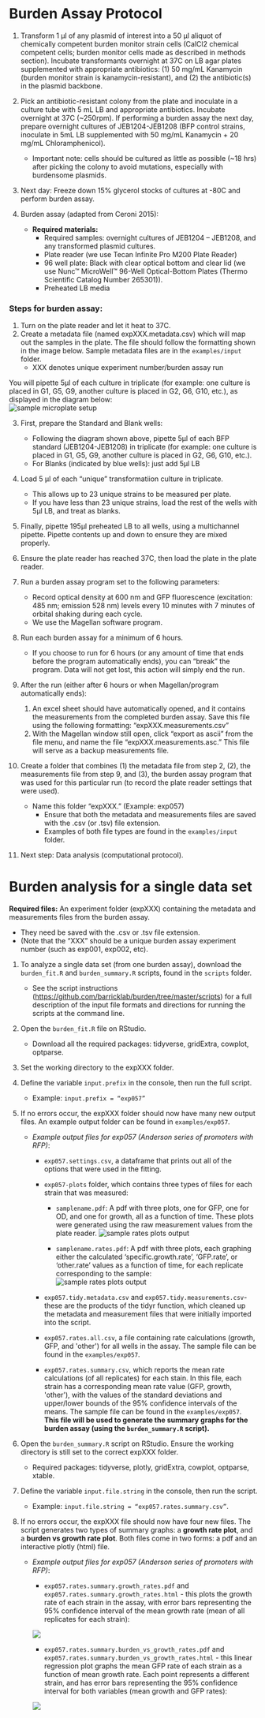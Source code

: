 # Burden Assay Protocol 


1. Transform 1 µl of any plasmid of interest into a 50 µl aliquot of chemically competent burden monitor strain cells (CalCl2 chemical competent cells; burden monitor cells made as described in methods section). Incubate transformants overnight at 37C on LB agar plates supplemented with appropriate antibiotics: (1) 50 mg/mL Kanamycin (burden monitor strain is kanamycin-resistant), and (2) the antibiotic(s) in the plasmid backbone. 

3.	Pick an antibiotic-resistant colony from the plate and inoculate in a culture tube with 5 mL LB and appropriate antibiotics. Incubate overnight at 37C (~250rpm). If performing a burden assay the next day, prepare overnight cultures of JEB1204-JEB1208 (BFP control strains, inoculate in 5mL LB supplemented with 50 mg/mL Kanamycin + 20 mg/mL Chloramphenicol).  

    - Important note: cells should be cultured as little as possible (~18 hrs) after picking the colony to avoid mutations, especially with burdensome plasmids. 


4.	Next day: Freeze down 15% glycerol stocks of cultures at -80C and perform burden assay. 

5.	Burden assay (adapted from Ceroni 2015): 
    - **Required materials:**
        - Required samples: overnight cultures of JEB1204 – JEB1208, and any transformed plasmid cultures. 
        - Plate reader (we use Tecan Infinite Pro M200 Plate Reader)  
        - 96 well plate: Black with clear optical bottom and clear lid (we use Nunc™ MicroWell™ 96-Well Optical-Bottom Plates (Thermo Scientific Catalog Number 265301)). 
        - Preheated LB media

### Steps for burden assay:  

 1.	Turn on the plate reader and let it heat to 37C. 
 2.	Create a metadata file (named expXXX.metadata.csv) which will map out the samples in the plate. The file should follow the formatting shown in the image below.  Sample metadata files are in the `examples/input` folder. 
    - XXX denotes unique experiment number/burden assay run  

You will pipette 5µl of each culture in triplicate (for example: one culture is placed in G1, G5, G9, another culture is placed in G2, G6, G10, etc.), as displayed in the diagram below:  
![sample microplate setup](https://github.com/barricklab/burden/blob/master/images/sampleplate.png)   

3. First, prepare the Standard and Blank wells: 
   - Following the diagram shown above, pipette 5µl of each BFP standard (JEB1204-JEB1208) in triplicate (for example: one culture is placed in G1, G5, G9, another culture is placed in G2, G6, G10, etc.).
   - For Blanks (indicated by blue wells): just add 5µl LB  

4. Load 5 µl of each “unique” transformatiion culture in triplicate.
   - This allows up to 23 unique strains to be measured per plate.
   - If you have less than 23 unique strains, load the rest of the wells with 5µl LB, and treat as blanks.  

5. Finally, pipette 195µl preheated LB to all wells, using a multichannel pipette. Pipette contents up and down to ensure they are mixed properly.  

6. Ensure the plate reader has reached 37C, then load the plate in the plate reader.  

7.	Run a burden assay program set to the following parameters: 
    - Record optical density at 600 nm and GFP fluorescence (excitation: 485 nm; emission 528 nm) levels every 10 minutes with 7 minutes of orbital shaking during each cycle. 
    - We use the Magellan software program.
8.	Run each burden assay for a minimum of 6 hours. 
    - If you choose to run for 6 hours (or any amount of time that ends before the program automatically ends), you can “break” the program. Data will not get lost, this action will simply end the run. 

9.	After the run (either after 6 hours or when Magellan/program automatically ends):  

    1.	 An excel sheet should have automatically opened, and it contains the measurements from the completed burden assay. Save this file using the following formatting: “expXXX.measurements.csv” 
    2.	With the Magellan window still open, click “export as ascii” from the file menu, and name the file “expXXX.measurements.asc.” This file will serve as a backup measurements file. 

10.	Create a folder that combines (1) the metadata file from step 2, (2), the measurements file from step 9, and (3), the burden assay program that was used for this particular run (to record the plate reader settings that were used).   

    - Name this folder “expXXX.” (Example: exp057)
      - Ensure that both the metadata and measurements files are saved with the .csv (or .tsv) file extension. 
      - Examples of both file types are found in the `examples/input` folder. 

11.	Next step: Data analysis (computational protocol). 

# Burden analysis for a single data set 

**Required files:** An experiment folder (expXXX) containing the metadata and measurements files from the burden assay.

   - They need be saved with the .csv or .tsv file extension.  
   - (Note that the “XXX” should be a unique burden assay experiment number (such as exp001, exp002, etc). 

1. To analyze a single data set (from one burden assay), download the `burden_fit.R` and  `burden_summary.R` scripts, found in the `scripts` folder. 

   - See the script instructions (https://github.com/barricklab/burden/tree/master/scripts) for a full description of the input file formats and directions for running the scripts at the command line. 

2. Open the `burden_fit.R` file on RStudio. 

      - Download all the required packages: tidyverse, gridExtra, cowplot, optparse.  
 
3.	Set the working directory to the expXXX folder.

4.	Define the variable `input.prefix` in the console, then run the full script. 

      - Example: `input.prefix = “exp057”`

5.	If no errors occur, the expXXX folder should now have many new output files. An example output folder can be found in `examples/exp057`. 

      - *Example output files for exp057 (Anderson series of promoters with RFP)*: 
      
         - `exp057.settings.csv`, a dataframe that prints out all of the options that were used in the fitting.
         - `exp057-plots` folder, which contains three types of files for each strain that was measured: 
            - `samplename.pdf`: A pdf with three plots, one for GFP, one for OD, and one for growth, all as a function of time. These plots were generated using the raw measurement values from the plate reader. 
![sample rates plots output](https://github.com/barricklab/burden/blob/master/images/sample.png)  

            - `samplename.rates.pdf`: A pdf with three plots, each graphing either the calculated ‘specific.growth.rate’, ‘GFP.rate’, or ‘other.rate’ values as a function of time, for each replicate corresponding to the sample:   
![sample rates plots output](https://github.com/barricklab/burden/blob/master/images/sample_rates.png)


         -  `exp057.tidy.metadata.csv` and `exp057.tidy.measurements.csv`- these are the products of the tidyr function, which cleaned up the metadata and measurement files that were initially imported into the script. 
         - `exp057.rates.all.csv`, a file containing rate calculations (growth, GFP, and 'other') for all wells in the assay. The sample file can be found in the `examples/exp057`.
         - `exp057.rates.summary.csv`, which reports the mean rate calculations (of all replicates) for each stain. In this file, each strain has a corresponding mean rate value (GFP, growth, 'other'), with the values of the standard deviations and upper/lower bounds of the 95% confidence intervals of the means. The sample file can be found in the `examples/exp057`.
         **This file will be used to generate the summary graphs for the burden assay (using the `burden_summary.R` script).**  
         
         
         
8. Open the `burden_summary.R` script on RStudio. Ensure the working directory is still set to the correct expXXX folder.

   - Required packages: tidyverse, plotly, gridExtra, cowplot, optparse, xtable. 

9. Define the variable `input.file.string` in the console, then run the script. 
   
   - Example: `input.file.string = “exp057.rates.summary.csv”`.

10. If no errors occur, the expXXX file should now have four new files. The script generates two types of summary graphs: a **growth rate plot**, and a **burden vs growth rate plot**. Both files come in two forms: a pdf and an interactive plotly (html) file. 
   
    - *Example output files for exp057 (Anderson series of promoters with RFP)*: 
   
      - `exp057.rates.summary.growth_rates.pdf` and `exp057.rates.summary.growth_rates.html` - this plots the growth rate of each strain in the assay, with error bars representing the 95% confidence interval of the mean growth rate (mean of all replicates for each strain): 
      
      ![](https://github.com/barricklab/burden/blob/master/images/sample_summary_growth_rates.png)
      
      
      
      - `exp057.rates.summary.burden_vs_growth_rates.pdf` and `exp057.rates.summary.burden_vs_growth_rates.html` - this linear regression plot graphs the mean GFP rate of each strain as a function of mean growth rate. Each point represents a different strain, and has error bars representing the 95% confidence interval for both variables (mean growth and GFP rates):  
      
      ![](https://github.com/barricklab/burden/blob/master/images/sample_burdenvsgrowth.png)
 








